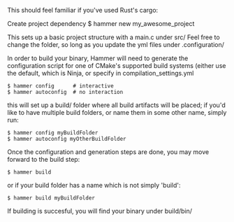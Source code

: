 This should feel familiar if you've used Rust's cargo:

Create project dependency
    $ hammer new my_awesome_project

This sets up a basic project structure with a main.c under src/
Feel free to change the folder, so long as you update the yml files under .configuration/


In order to build your binary, Hammer will need to generate the configuration script for 
one of CMake's supported build systems (either use the default, which is Ninja, or specify in compilation_settings.yml

    $ hammer config      # interactive
    $ hammer autoconfig  # no interaction

this will set up a build/ folder where all build artifacts will be placed; if you'd like to have multiple build folders,
or name them in some other name, simply run:

    $ hammer config myBuildFolder
    $ hammer autoconfig myOtherBuildFolder

Once the configuration and generation steps are done, you may move forward to the build step:

    $ hammer build

or if your build folder has a name which is not simply 'build':

    $ hammer build myBuildFolder

If building is succesful, you will find your binary under build/bin/ 


